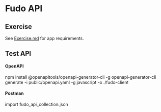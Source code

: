 # Fudo API

## Exercise

See [Exercise.md](Exercise.md) for app requirements.

## Test API

#### OpenAPI

npm install @openapitools/openapi-generator-cli -g
openapi-generator-cli generate -i public/openapi.yaml -g javascript -o ./fudo-client

#### Postman

import fudo_api_collection.json
